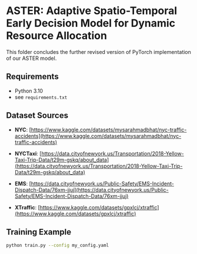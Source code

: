 # ASTER: Adaptive Spatio-Temporal Early Decision Model for Dynamic Resource Allocation
This folder concludes the further revised version of PyTorch implementation of our ASTER model.

## Requirements
- Python 3.10
- see `requirements.txt`

## Dataset Sources
- **NYC**: [https://www.kaggle.com/datasets/mysarahmadbhat/nyc-traffic-accidents](https://www.kaggle.com/datasets/mysarahmadbhat/nyc-traffic-accidents)

- **NYCTaxi**: [https://data.cityofnewyork.us/Transportation/2018-Yellow-Taxi-Trip-Data/t29m-gskq/about_data](https://data.cityofnewyork.us/Transportation/2018-Yellow-Taxi-Trip-Data/t29m-gskq/about_data)

- **EMS**: [https://data.cityofnewyork.us/Public-Safety/EMS-Incident-Dispatch-Data/76xm-jjuj](https://data.cityofnewyork.us/Public-Safety/EMS-Incident-Dispatch-Data/76xm-jjuj)

- **XTraffic**: [https://www.kaggle.com/datasets/gpxlcj/xtraffic](https://www.kaggle.com/datasets/gpxlcj/xtraffic)


## Training Example
```bash
python train.py --config my_config.yaml

